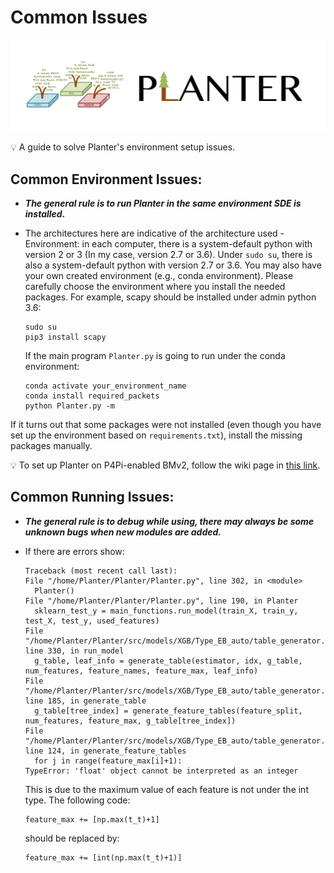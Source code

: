 # Common Issues
![Planter Logo](../../images/logo.png)
<aside>
💡 A guide to solve Planter's environment setup issues.

</aside>

## Common Environment Issues:

- **_The general rule is to run Planter in the same environment SDE is installed._**

- The architectures here are indicative of the architecture used - Environment: in each computer, there is a system-default python with version 2 or 3 (In my case, version 2.7 or 3.6). Under ```sudo su```, there is also a system-default python with version 2.7 or 3.6. You may also have your own created environment (e.g., conda environment). Please carefully choose the environment where you install the needed packages. For example, scapy should be installed under admin python 3.6:

  ```
  sudo su
  pip3 install scapy
  ``` 
  If the main program ```Planter.py``` is going to run under the conda environment:
  
  ```
  conda activate your_environment_name
  conda install required_packets
  python Planter.py -m
  ``` 

If it turns out that some packages were not installed (even though you have set up the environment based on ```requirements.txt```), install the missing packages manually.

💡 To set up Planter on P4Pi-enabled BMv2, follow the wiki page in [this link](./src/help/Throughput_Test/Planter_throughput_test_P4Pi-BMv2.md).


## Common Running Issues:

- **_The general rule is to debug while using, there may always be some unknown bugs when new modules are added._**

- If there are errors show:
  ```
  Traceback (most recent call last):
  File "/home/Planter/Planter/Planter.py", line 302, in <module>
    Planter()
  File "/home/Planter/Planter/Planter.py", line 190, in Planter
    sklearn_test_y = main_functions.run_model(train_X, train_y, test_X, test_y, used_features)
  File "/home/Planter/Planter/src/models/XGB/Type_EB_auto/table_generator.py", line 330, in run_model
    g_table, leaf_info = generate_table(estimator, idx, g_table, num_features, feature_names, feature_max, leaf_info)
  File "/home/Planter/Planter/src/models/XGB/Type_EB_auto/table_generator.py", line 185, in generate_table
    g_table[tree_index] = generate_feature_tables(feature_split, num_features, feature_max, g_table[tree_index])
  File "/home/Planter/Planter/src/models/XGB/Type_EB_auto/table_generator.py", line 124, in generate_feature_tables
    for j in range(feature_max[i]+1):
  TypeError: 'float' object cannot be interpreted as an integer
  ``` 
  This is due to the maximum value of each feature is not under the int type. The following code: 
  ```
  feature_max += [np.max(t_t)+1]
  ``` 
  should be replaced by:
  ```
  feature_max += [int(np.max(t_t)+1)]
  ``` 

